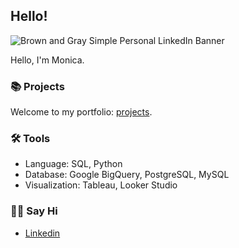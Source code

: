 ## Hello!

![Brown and Gray Simple Personal LinkedIn Banner](https://github.com/hahaharmonica/hahaharmonica/blob/main/assets/Monica%20Hegde.png?raw=true)

Hello, I'm Monica. 

### 📚 Projects

Welcome to my portfolio: [projects](https://github.com/hahaharmonica/portfolio/blob/main/README.md).

### 🛠️ Tools

- Language: SQL, Python
- Database: Google BigQuery, PostgreSQL, MySQL
- Visualization: Tableau, Looker Studio

### 👋🏻 Say Hi

- [Linkedin](https://www.linkedin.com/in/monica-hegde-6b14b2b5/)
